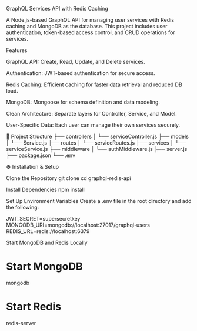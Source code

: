 GraphQL Services API with Redis Caching

A Node.js-based GraphQL API for managing user services with Redis caching and MongoDB as the database. This project includes user authentication, token-based access control, and CRUD operations for services.

Features

GraphQL API: Create, Read, Update, and Delete services.

Authentication: JWT-based authentication for secure access.

Redis Caching: Efficient caching for faster data retrieval and reduced DB load.

MongoDB: Mongoose for schema definition and data modeling.

Clean Architecture: Separate layers for Controller, Service, and Model.

User-Specific Data: Each user can manage their own services securely.

📂 Project Structure
├── controllers
│   └── serviceController.js
├── models
│   └── Service.js
├── routes
│   └── serviceRoutes.js
├── services
│   └── serviceService.js
├── middleware
│   └── authMiddleware.js
├── server.js
├── package.json
└── .env

⚙️ Installation & Setup

Clone the Repository
git clone <repository-url>
cd graphql-redis-api

Install Dependencies
npm install

Set Up Environment Variables
Create a .env file in the root directory and add the following:

JWT_SECRET=supersecretkey
MONGODB_URI=mongodb://localhost:27017/graphql-users
REDIS_URL=redis://localhost:6379

Start MongoDB and Redis Locally

# Start MongoDB
mongodb

# Start Redis
redis-server
